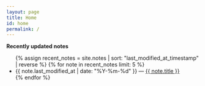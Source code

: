 ```yaml
---
layout: page
title: Home
id: home
permalink: /
---
```

<style>
  .links line {
    stroke: #ccc;
    opacity: 0.5;
  }

  .nodes circle {
    cursor: pointer;
    fill: #8b88e6;
    transition: all 0.15s ease-out;
  }
  
  .text text {
    cursor: pointer;
    fill: #333;
    overflow-wrap: break-word;
    max-width: 50%;
    text-shadow: -1px -1px 0 #fafafabb, 1px -1px 0 #fafafabb, -1px 1px 0 #fafafabb, 1px 1px 0 #fafafabb;
  }

  .nodes [active],
  .text [active] {
    cursor: pointer;
    fill: black;
  }

  .inactive {
    opacity: 0.1;
    transition: all 0.15s ease-out;
  }

  #graph-wrapper {
    background: #fcfcfc;
    border-radius: 4px;
    height: auto;
  }

  #graph-wrapper > svg {
    max-width: 100%;
    display: block;
  }
</style>

<div id="graph-wrapper">
  <script>
    window.addEventListener("load", loadGraph);

    function loadGraph() {
      var oScript = document.createElement("script");
      oScript.src = "https://cdnjs.cloudflare.com/ajax/libs/d3/5.16.0/d3.min.js";
      oScript.crossOrigin = 'anonymous';
      oScript.integrity =
        "sha512-FHsFVKQ/T1KWJDGSbrUhTJyS1ph3eRrxI228ND0EGaEp6v4a/vGwPWd3Dtd/+9cI7ccofZvl/wulICEurHN1pg==";
      document.body.appendChild(oScript);
      oScript.onload = () => {
        const MINIMAL_NODE_SIZE = 8;
        const MAX_NODE_SIZE = 12;
        const ACTIVE_RADIUS_FACTOR = 1.5;
        const STROKE = 1;
        const FONT_SIZE = 16;
        const TICKS = 200;
        const FONT_BASELINE = 40;
        const MAX_LABEL_LENGTH = 50;

        const graphData = {% include notes_graph.json %}
        let nodesData = graphData.nodes;
        let linksData = graphData.edges;

        const nodeSize = {};

        const updateNodeSize = () => {
          nodesData.forEach((el) => {
            let weight =
              3 *
              Math.sqrt(
                linksData.filter((l) => l.source.id === el.id || l.target.id === el.id)
                  .length + 1
              );
            if (weight < MINIMAL_NODE_SIZE) {
              weight = MINIMAL_NODE_SIZE;
            } else if (weight > MAX_NODE_SIZE) {
              weight = MAX_NODE_SIZE;
            }
            nodeSize[el.id] = weight;
          });
        };

        const onClick = (d) => {
          window.location = d.path
        };

        const onMouseover = function (d) {
          const relatedNodesSet = new Set();
          linksData
            .filter((n) => n.target.id == d.id || n.source.id == d.id)
            .forEach((n) => {
              relatedNodesSet.add(n.target.id);
              relatedNodesSet.add(n.source.id);
            });

          node.attr("class", (node_d) => {
            if (node_d.id !== d.id && !relatedNodesSet.has(node_d.id)) {
              return "inactive";
            }
            return "";
          });

          link.attr("class", (link_d) => {
            if (link_d.source.id !== d.id && link_d.target.id !== d.id) {
              return "inactive";
            }
            return "";
          });

          link.attr("stroke-width", (link_d) => {
            if (link_d.source.id === d.id || link_d.target.id === d.id) {
              return STROKE * 4;
            }
            return STROKE;
          });
          text.attr("class", (text_d) => {
            if (text_d.id !== d.id && !relatedNodesSet.has(text_d.id)) {
              return "inactive";
            }
            return "";
          });
        };

        const onMouseout = function (d) {
          node.attr("class", "");
          link.attr("class", "");
          text.attr("class", "");
          link.attr("stroke-width", STROKE);
        };

        const sameNodes = (previous, next) => {
          if (next.length !== previous.length) {
            return false;
          }

          const map = new Map();
          for (const node of previous) {
            map.set(node.id, node.label);
          }

          for (const node of next) {
            const found = map.get(node.id);
            if (!found || found !== node.title) {
              return false;
            }
          }

          return true;
        };

        const sameEdges = (previous, next) => {
          if (next.length !== previous.length) {
            return false;
          }

          const set = new Set();
          for (const edge of previous) {
            set.add(`${edge.source.id}-${edge.target.id}`);
          }

          for (const edge of next) {
            if (!set.has(`${edge.source.id}-${edge.target.id}`)) {
              return false;
            }
          }

          return true;
        };

        const graphWrapper = document.getElementById('graph-wrapper')
        const element = document.createElementNS("http://www.w3.org/2000/svg", "svg");
        element.setAttribute("width", graphWrapper.getBoundingClientRect().width);
        element.setAttribute("height", window.innerHeight * 0.8);
        graphWrapper.appendChild(element);

        const reportWindowSize = () => {
          element.setAttribute("width", window.innerWidth);
          element.setAttribute("height", window.innerHeight);
        };

        window.onresize = reportWindowSize;

        const svg = d3.select("svg");
        const width = Number(svg.attr("width"));
        const height = Number(svg.attr("height"));
        let zoomLevel = 1;

        const simulation = d3
          .forceSimulation(nodesData)
          .force("forceX", d3.forceX().x(width / 2))
          .force("forceY", d3.forceY().y(height / 2))
          .force("charge", d3.forceManyBody())
          .force(
            "link",
            d3
              .forceLink(linksData)
              .id((d) => d.id)
              .distance(70)
          )
          .force("center", d3.forceCenter(width / 2, height / 2))
          .force("collision", d3.forceCollide().radius(80))
          .stop();

        const g = svg.append("g");
        let link = g.append("g").attr("class", "links").selectAll(".link");
        let node = g.append("g").attr("class", "nodes").selectAll(".node");
        let text = g.append("g").attr("class", "text").selectAll(".text");

        const resize = () => {
          if (d3.event) {
            const scale = d3.event.transform;
            zoomLevel = scale.k;
            g.attr("transform", scale);
          }

          const zoomOrKeep = (value) => (zoomLevel >= 1 ? value / zoomLevel : value);

          const font = Math.max(Math.round(zoomOrKeep(FONT_SIZE)), 1);

          text.attr("font-size", (d) => font);
          text.attr("y", (d) => d.y - zoomOrKeep(FONT_BASELINE) + 8);
          link.attr("stroke-width", zoomOrKeep(STROKE));
          node.attr("r", (d) => {
            return zoomOrKeep(nodeSize[d.id]);
          });
          svg
            .selectAll("circle")
            .filter((_d, i, nodes) => d3.select(nodes[i]).attr("active"))
            .attr("r", (d) => zoomOrKeep(ACTIVE_RADIUS_FACTOR * nodeSize[d.id]));
        };

        const ticked = () => {
          node.attr("cx", (d) => d.x).attr("cy", (d) => d.y);
          text
            .attr("x", (d) => d.x)
            .attr("y", (d) => d.y - (FONT_BASELINE - nodeSize[d.id]) / zoomLevel);
          link
            .attr("x1", (d) => d.source.x)
            .attr("y1", (d) => d.source.y)
            .attr("x2", (d) => d.target.x)
            .attr("y2", (d) => d.target.y);
        };

        const restart = () => {
          updateNodeSize();
          node = node.data(nodesData, (d) => d.id);
          node.exit().remove();
          node = node
            .enter()
            .append("circle")
            .attr("r", (d) => {
              return nodeSize[d.id];
            })
            .on("click", onClick)
            .on("mouseover", onMouseover)
            .on("mouseout", onMouseout)
            .merge(node);

          link = link.data(linksData, (d) => `${d.source.id}-${d.target.id}`);
          link.exit().remove();
          link = link.enter().append("line").attr("stroke-width", STROKE).merge(link);

          text = text.data(nodesData, (d) => d.label);
          text.exit().remove();
          text = text
            .enter()
            .append("text")
            .text((d) => shorten(d.label.replace(/_*/g, ""), MAX_LABEL_LENGTH))
            .attr("font-size", `${FONT_SIZE}px`)
            .attr("text-anchor", "middle")
            .attr("alignment-baseline", "central")
            .on("click", onClick)
            .on("mouseover", onMouseover)
            .on("mouseout", onMouseout)
            .merge(text);

          node.attr("active", (d) => isCurrentPath(d.path) ? true : null);
          text.attr("active", (d) => isCurrentPath(d.path) ? true : null);

          simulation.nodes(nodesData);
          simulation.force("link").links(linksData);
          simulation.alpha(1).restart();
          simulation.stop();

          for (let i = 0; i < TICKS; i++) {
            simulation.tick();
          }

          ticked();
        };

        const zoomHandler = d3.zoom().scaleExtent([0.2, 3]).on("zoom", resize);

        zoomHandler(svg);
        restart();

        function isCurrentPath(notePath) {
          return window.location.pathname.includes(notePath)
        }

        function shorten(str, maxLen, separator = ' ') {
          if (str.length <= maxLen) return str;
          return str.substr(0, str.lastIndexOf(separator, maxLen)) + '...';
        }
      }
    }
  </script>
</div>
<strong>Recently updated notes</strong>

<ul>
  {% assign recent_notes = site.notes | sort: "last_modified_at_timestamp" | reverse %}
  {% for note in recent_notes limit: 5 %}
    <li>
      {{ note.last_modified_at | date: "%Y-%m-%d" }} — <a class="internal-link" href="{{ note.url }}">{{ note.title }}</a>
    </li>
  {% endfor %}
</ul>
<style>
  .wrapper {
    max-width: 46em;
  }
</style>
